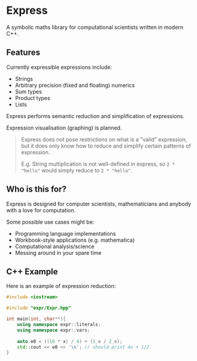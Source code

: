 # Express

A symbolic maths library for computational scientists written in modern C++.

## Features

Currently expressible expressions include:

* Strings
* Arbitrary precision (fixed and floating) numerics
* Sum types
* Product types
* Lists

Express performs semantic reduction and simplification of expressions.

Expression visualisation (graphing) is planned.

> Express does not pose restrictions on what is a "valid" expression, but it does only know how to reduce and simplify certain patterns of expression.
>
> E.g. String multiplication is not well-defined in express, so `2 * "hello"` would simply reduce to `2 * "hello"`.

## Who is this for?

Express is designed for computer scientists, mathematicians and anybody with a love for computation.

Some possible use cases might be:

* Programming language implementations
* Workbook-style applications (e.g. mathematica)
* Computational analysis/science
* Messing around in your spare time

## C++ Example

Here is an example of expression reduction:

```c++
#include <iostream>

#include "expr/Expr.hpp"

int main(int, char**){
    using namespace expr::literals;
    using namespace expr::vars;
    
    auto e0 = ((16 * x) / 4) + (1_e / 2_e);
    std::cout << e0 << '\n'; // should print 4x + 1/2
}
```

